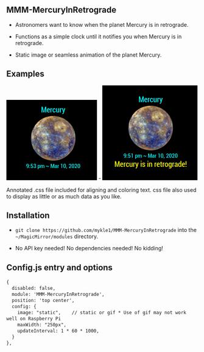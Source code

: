 ## MMM-MercuryInRetrograde

* Astronomers want to know when the planet Mercury is in retrograde.

* Functions as a simple clock until it notifies you when Mercury is in retrograde.

* Static image or seamless animation of the planet Mercury.

## Examples

![](images/1.png) - ![](images/2.png)

Annotated .css file included for aligning and coloring text.
css file also used to display as little or as much data as you like.

## Installation

* `git clone https://github.com/mykle1/MMM-MercuryInRetrograde` into the `~/MagicMirror/modules` directory.

* No API key needed! No dependencies needed! No kidding!

## Config.js entry and options

```
{
  disabled: false,
  module: 'MMM-MercuryInRetrograde',
  position: 'top center',
  config: {
    image: "static",    // static or gif * Use of gif may not work well on Raspberry Pi
    maxWidth: "250px",
    updateInterval: 1 * 60 * 1000,
  }
},
```
